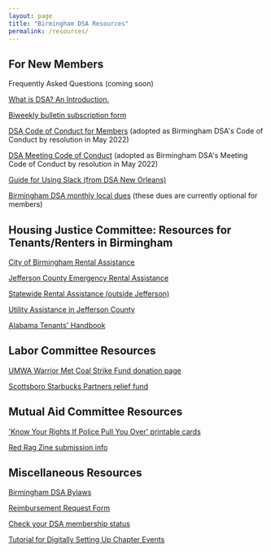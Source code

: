 ```yaml
---
layout: page
title: "Birmingham DSA Resources"
permalink: /resources/
---
```


## For New Members

Frequently Asked Questions (coming soon)

[What is DSA? An Introduction.](https://www.dsausa.org/organize/intro_to_dsa/)

[Biweekly bulletin subscription form](https://actionnetwork.org/forms/birmingham-dsa-biweekly-bulletin-subscription-form)

[DSA Code of Conduct for Members](https://www.dsausa.org/dsa-code-of-conduct-for-members/) (adopted as Birmingham DSA's Code of Conduct by resolution in May 2022)

[DSA Meeting Code of Conduct](https://www.dsausa.org/resources/harassment-and-grievance/dsa-meeting-code-of-conduct-4-7-2020/) (adopted as Birmingham DSA's Meeting Code of Conduct by resolution in May 2022)

[Guide for Using Slack (from DSA New Orleans)](https://www.dsaneworleans.org/library/1D-sGenKy8JquJ2IU_Gx-pQl_FFJIrBN5c0gTjhC1r3A)

[Birmingham DSA monthly local dues](https://donorbox.org/bham-dsa-monthly-dues) (these dues are currently optional for members)

## Housing Justice Committee: Resources for Tenants/Renters in Birmingham

[City of Birmingham Rental Assistance](https://www.birminghamal.gov/covidrent)

[Jefferson County Emergency Rental Assistance](https://www.jccal.org/Default.asp?ID=2214&pg=Emergency+Rental+Assistance+Program+%28ERAP%29)

[Statewide Rental Assistance (outside Jefferson)](https://eraalabama.com/)

[Utility Assistance in Jefferson County](https://www.caaneal.org/liheap/)

[Alabama Tenants' Handbook](https://www.alabamalegalhelp.org/files/A2447EEE-F644-D86C-0EED-38CCDA102137/attachments/D58BD7A6-D99A-93CB-F1B6-D0BF0AE6B7B3/352521AlabamaTenantsHandbook122006.pdf)

## Labor Committee Resources

[UMWA Warrior Met Coal Strike Fund donation page](https://umwa.org/umwa2021strikefund)

[Scottsboro Starbucks Partners relief fund](https://www.gofundme.com/f/relief-fund-for-scottsboro-starbucks-partners)

## Mutual Aid Committee Resources

['Know Your Rights If Police Pull You Over' printable cards](https://drive.google.com/file/d/1KyZB6f0ckAcGf3zVB_9mLcFjYDiOLK_Q/view)

[Red Rag Zine submission info](https://www.instagram.com/p/Cbf4A0bugpa/?utm_source=ig_web_copy_link)

## Miscellaneous Resources

[Birmingham DSA Bylaws](https://docs.google.com/document/d/1bCHmNySr400hc7KN5xE4JOXYeaiOMRjOs1jGMIfEx40/edit?usp=sharing)

[Reimbursement Request Form](https://forms.gle/365iJLQL7Ctb5yYr7)

[Check your DSA membership status](https://www.google.com/url?q=https://proof.dsausa.org/&sa=D&source=editors&ust=1674164736058251&usg=AOvVaw1ht4Ktzywuzk54UMkvQ_Ms)

[Tutorial for Digitally Setting Up Chapter Events](https://docs.google.com/document/d/1ajOgPUpSbHnrB1xi82deD2dhX0f53tlrWx6G0ScxGqM/edit?usp=sharing)